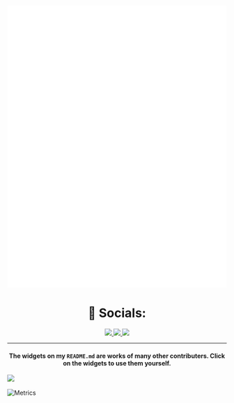 <p align="center">
  <a href="https://github.com/lowlighter/metrics">
    <img src="./github-metrics.svg">
  </a>
</p> 


<h1 align="center"> 🤝 Socials: </h1>
  <p align="center">
    <a href="https://twitter.com/mrdvince">
      <img src="https://img.shields.io/badge/twitter-1DA1F2?&style=for-the-badge&logo=twitter&logoColor=white">
    </a>
     <a href="https://mrdvince.me/">
      <img src="https://img.shields.io/badge/Hashnode-2962FF?style=for-the-badge&logo=hashnode&logoColor=white">
    </a>
    <a href="https://www.linkedin.com/in/paul-ndirangu/">
      <img src="https://img.shields.io/badge/linkedin-0A66C2?&style=for-the-badge&logo=linkedin&logoColor=white">
    </a>
  </p>
</h1>

<hr>

<h4 align="center"> The widgets on my <code>README.md</code> are works of many other contributers. Click on the widgets to use them yourself. </h4>

<a href="https://github.com/ESKYoung/shields-io-visitor-counter">
  <img src="https://shields-io-visitor-counter.herokuapp.com/badge?page=mrdvince.mrdvince&label=Counter&labelColor=000000&logo=GitHub&logoColor=FFFFFF&color=1D70B8&style=for-the-badge">
<a>

![Metrics](https://metrics.lecoq.io/Paul-mwaura?template=classic&isocalendar=1&languages=1&repositories=1&followup=1&people=1&introduction=1&repositories=100&repositories.batch=100&repositories.forks=false&repositories.affiliations=owner&isocalendar.duration=full-year&languages.limit=8&languages.threshold=0%25&languages.colors=github&languages.sections=most-used&languages.indepth=false&languages.analysis.timeout=15&languages.categories=markup%2C%20programming&languages.recent.categories=markup%2C%20programming&languages.recent.load=300&languages.recent.days=14&followup.sections=repositories&followup.indepth=false&people.limit=24&people.identicons=false&people.size=28&people.types=followers%2C%20following&people.shuffle=false&introduction.title=true&config.timezone=Africa%2FNairobi)
